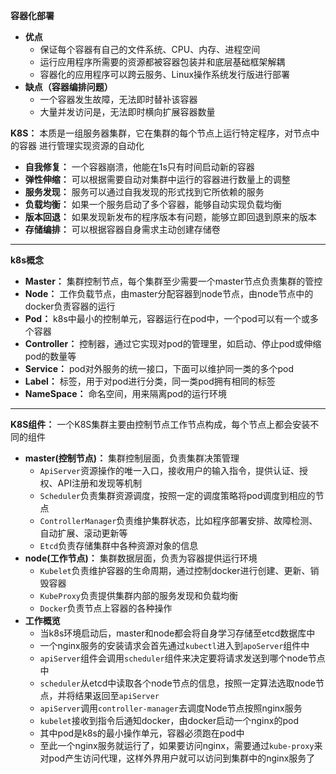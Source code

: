 **容器化部署**
- **优点**
  - 保证每个容器有自己的文件系统、CPU、内存、进程空间
  - 运行应用程序所需要的资源都被容器包装并和底层基础框架解耦
  - 容器化的应用程序可以跨云服务、Linux操作系统发行版进行部署
- **缺点（容器编排问题）**
  - 一个容器发生故障，无法即时替补该容器
  - 大量并发访问是，无法即时横向扩展容器数量



**K8S：** 本质是一组服务器集群，它在集群的每个节点上运行特定程序，对节点中的容器
进行管理实现资源的自动化
- **自我修复：** 一个容器崩溃，他能在1s只有时间启动新的容器
- **弹性伸缩：** 可以根据需要自动对集群中运行的容器进行数量上的调整
- **服务发现：** 服务可以通过自我发现的形式找到它所依赖的服务
- **负载均衡：** 如果一个服务启动了多个容器，能够自动实现负载均衡
- **版本回退：** 如果发现新发布的程序版本有问题，能够立即回退到原来的版本
- **存储编排：** 可以根据容器自身需求主动创建存储卷

****

**k8s概念**
- **Master：** 集群控制节点，每个集群至少需要一个master节点负责集群的管控
- **Node：** 工作负载节点，由master分配容器到node节点，由node节点中的docker负责容器的运行
- **Pod：** k8s中最小的控制单元，容器运行在pod中，一个pod可以有一个或多个容器
- **Controller：** 控制器，通过它实现对pod的管理里，如启动、停止pod或伸缩pod的数量等
- **Service：** pod对外服务的统一接口，下面可以维护同一类的多个pod
- **Label：** 标签，用于对pod进行分类，同一类pod拥有相同的标签
- **NameSpace：** 命名空间，用来隔离pod的运行环境

****

**K8S组件：** 一个K8S集群主要由控制节点工作节点构成，每个节点上都会安装不同的组件
- **master(控制节点)：** 集群控制层面，负责集群决策管理
  - `ApiServer`资源操作的唯一入口，接收用户的输入指令，提供认证、授权、API注册和发现等机制
  - `Scheduler`负责集群资源调度，按照一定的调度策略将pod调度到相应的节点
  - `ControllerManager`负责维护集群状态，比如程序部署安排、故障检测、自动扩展、滚动更新等
  - `Etcd`负责存储集群中各种资源对象的信息
- **node(工作节点)：** 集群数据层面，负责为容器提供运行环境
  - `Kubelet`负责维护容器的生命周期，通过控制docker进行创建、更新、销毁容器
  - `KubeProxy`负责提供集群内部的服务发现和负载均衡
  - `Docker`负责节点上容器的各种操作
- **工作概览**
  - 当k8s环境启动后，master和node都会将自身学习存储至etcd数据库中
  - 一个nginx服务的安装请求会首先通过`kubectl`进入到`apoServer`组件中
  - `apiServer`组件会调用`scheduler`组件来决定要将请求发送到哪个node节点中
  - `scheduler`从etcd中读取各个node节点的信息，按照一定算法选取node节点，并将结果返回至`apiServer`
  - `apiServer`调用`controller-manager`去调度Node节点按照nginx服务
  - `kubelet`接收到指令后通知docker，由docker启动一个nginx的pod
  - 其中pod是k8s的最小操作单元，容器必须跑在pod中
  - 至此一个nginx服务就运行了，如果要访问nginx，需要通过`kube-proxy`来对pod产生访问代理，这样外界用户就可以访问到集群中的nginx服务了